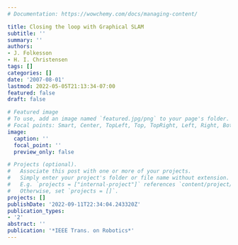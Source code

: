 ```yaml
---
# Documentation: https://wowchemy.com/docs/managing-content/

title: Closing the loop with Graphical SLAM
subtitle: ''
summary: ''
authors:
- J. Folkesson
- H. I. Christensen
tags: []
categories: []
date: '2007-08-01'
lastmod: 2022-05-05T21:13:34-07:00
featured: false
draft: false

# Featured image
# To use, add an image named `featured.jpg/png` to your page's folder.
# Focal points: Smart, Center, TopLeft, Top, TopRight, Left, Right, BottomLeft, Bottom, BottomRight.
image:
  caption: ''
  focal_point: ''
  preview_only: false

# Projects (optional).
#   Associate this post with one or more of your projects.
#   Simply enter your project's folder or file name without extension.
#   E.g. `projects = ["internal-project"]` references `content/project/deep-learning/index.md`.
#   Otherwise, set `projects = []`.
projects: []
publishDate: '2022-09-11T22:34:04.243320Z'
publication_types:
- '2'
abstract: ''
publication: '*IEEE Trans. on Robotics*'
---
```


